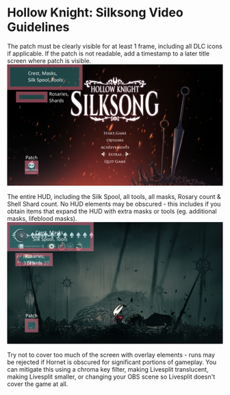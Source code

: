 # Hollow Knight: Silksong Video Guidelines

<!-- TODO: check if clause "The top-left corner must be visible to verify whether mods are present." should be added once modlist exists -->

The patch must be clearly visible for at least 1 frame, including all DLC icons if applicable. If the patch is not readable, add a timestamp to a later title screen where patch is visible.
![Title screen video guideline image](/media/images/video_guidelines_title.png)

The entire HUD, including the Silk Spool, all tools, all masks, Rosary count & Shell Shard count. No HUD elements may be obscured - this includes if you obtain items that expand the HUD with extra masks or tools (eg. additional masks, lifeblood masks).
![Ingame HUD video guideline image](/media/images/video_guidelines_largeHUD.png)

Try not to cover too much of the screen with overlay elements - runs may be rejected if Hornet is obscured for significant portions of gameplay. You can mitigate this using a chroma key filter, making Livesplit translucent, making Livesplit smaller, or changing your OBS scene so Livesplit doesn't cover the game at all.

<!--  Comparison image of Livesplit obscuring gameplay, made smaller to be less obtrusive, with mild transparency and with chroma key. -->

<!--
## Extra examples

> Include examples with legal & illegal modifications active once available.
-->